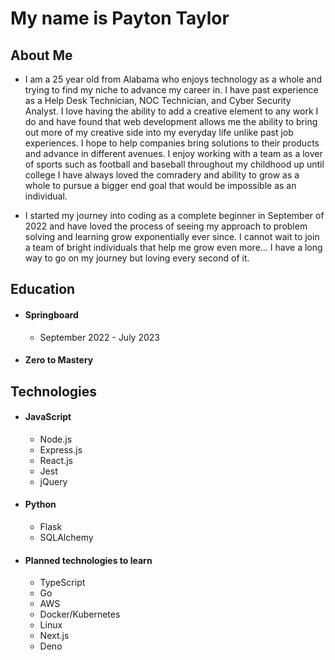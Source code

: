 # My name is Payton Taylor

## About Me
- I am a 25 year old from Alabama who enjoys technology as a whole and trying to find my niche to advance my career in. I have past experience as a Help Desk Technician, NOC Technician, and Cyber Security Analyst. I love having the ability to add a creative element to any work I do and have found that web development allows me the ability to bring out more of my creative side into my everyday life unlike past job experiences. I hope to help companies bring solutions to their products and advance in different avenues. I enjoy working with a team as a lover of sports such as football and baseball throughout my childhood up until college I have always loved the comradery and ability to grow as a whole to pursue a bigger end goal that would be impossible as an individual.

- I started my journey into coding as a complete beginner in September of 2022 and have loved the process of seeing my approach to problem solving and learning grow exponentially ever since. I cannot wait to join a team of bright individuals that help me grow even more... I have a long way to go on my journey but loving every second of it.

## Education
- #### Springboard
  - September 2022 - July 2023
- #### Zero to Mastery

## Technologies

- #### JavaScript
  - Node.js
  - Express.js
  - React.js
  - Jest
  - jQuery
- #### Python
  - Flask
  - SQLAlchemy

- #### Planned technologies to learn
  - TypeScript
  - Go
  - AWS
  - Docker/Kubernetes
  - Linux
  - Next.js
  - Deno

<!---
paytontaylor/paytontaylor is a ✨ special ✨ repository because its `README.md` (this file) appears on your GitHub profile.
You can click the Preview link to take a look at your changes.
--->
